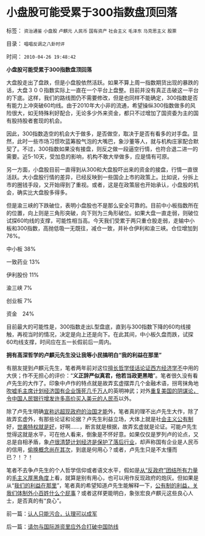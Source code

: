 # 小盘股可能受累于300指数盘顶回落

标签： `资治通鉴` `小盘股` `卢麒元` `人民币` `国有资产` `社会主义` `毛泽东` `马克思主义` `股票` 

目录： `唱唱反调之八卦时评`

时间： `2010-04-26 19:48:42`

**小盘股可能受累于300指数盘顶回落**

大盘股走出了盘跌，但是小盘股依然活跃。如果不算上周一指数期货出现的暴跌的话，大盘３００指数实际上一直在一个平台上盘整。目前并没有真正击破这一平台的下底。这样，我们的路线图仍不需要修改，但是也同样不能确定，300指数是否有能力上冲突破60均线。由于2010年大小非的流通，希望操纵300指数做多的风险很大，如无特殊利好配合，无论多少外来资金，都只不过增加了国资委为主的国有股持股者套现的机会。

因此，300指数造空的机会大于做多，是否做空，取决于是否有看多的对手盘。显然，此时一些市场习惯吹蓝筹股气泡的大嘴巴，象沙董等人，就与机构庄家配合默契了。不过，300指数如果没有接盘，则反之做一段逼空行情，也符合退二进一的需要。近5-10天，受加息的影响，机构不敢大举做多，应是情有可原。

另一方面，小盘股目前一直得到从300和大盘股吓出来的资金的接盘，行情一直很活跃。大小盘股行情的差异，已经反映到一些国企上市的政策上。比如说，分拆上市的圈钱手段，又开始得到了重视。或者，这是在政策层也开始承认，小盘股的机会，确实比大盘股多得多。

但是渝三峡的下跌破位，表明小盘股也不是那么安全可靠的。目前中小板指数所在的位置，向上则是三角形突破，向下则为三角形破位。如果大盘一直走弱，则破位试探60均线的支撑，可能性相当高。今天我们受累于两只重仓股走弱，走输中小板和300指数，高抛低吸一无既往，减仓一致，并补仓伊利和渝三峡。仓位增加到76%。

中小板 38%

一致药业 13%

伊利股份 11%

渝三峡 7%

创业板 7%

资金　24%

目前最大的可能性是，300指数走出L型盘底，直到与300指数下降的60均线接触，再视当时的情况，决定是向上还是向下。在此其间，中小板久盘而跌，试探60均线支撑，时间应在五一长假前后一周内。

**拥有高深哲学的卢麒元先生没让我等小民搞明白“我的利益在那里”**

有朋友提到卢麒元先生，笔者两年前对这位[擅长哲学怪话论证西方经济学不](../../../2010/3/13/科学作为哲学使用就不再是科学.md)中用的大侠；作不无担心的评价：“**义正辞严似真君，他若当政更黑暗**”。笔者很久没有看卢先生的大作了。印象中卢作的特点就是故弄玄虚摆弄几个金融术语，拐弯抹角地[吹嘘毛主席计划经济国有企业饿死几千万人](../../../2009/8/4/城乡人口比例边际达成人道主义灾难的三个充分条件.md)的英明神武；对外[重复美国的阴谋论，令中国人民银行增发许多高价买入美元的人民币](../../../2010/4/24/人民币低估造成恶性通货膨胀和失业和万亿损失.md)以外。

除了卢先生明确[宣称远超现政府的治国才能](../../../2010/3/3/为什么历史治乱循环总是不息更残暴？.md)外，笔者真的理不出卢先生大作，除了故弄玄虚外，有那些论证和论据？卢先生利益立场，大体上就是社[会主义公有制](../../../2009/9/14/历史蒙太奇的反垄断和社会主义公有制.md)好，[世袭特权就是好](../../../2010/3/2/封建社会的权力世袭.md)，好啊……，断言就是根据，故弄玄虚就是论证。可能卢先生觉得这就是水平，可在他人看来，倒象是不怀好意。如果仅仅是罗列卢的论点，又总是自相矛盾，象[卢很清楚计划经济是保护了落后行业](http://darthvad.blog.sohu.com/132380995.html)，却声称国有企业是人民币的信用，[偷换概念尚在其次](../../../2010/4/26/认人只能污合，认理可以成军.md)，到底是何用心？或者，卢先生只是不太懂而已？！？！

笔者不去争卢先生的个人哲学信仰或者语文水平，假如是[从“反政府”团结所有力量](../../../2010/4/13/反政府，就是反民主！.md)的[毛主义厚黑角度](../../../2009/9/20/争取民主就不要搞毛式厚黑政治.md)上看，就算是别有用心，也可以用作反现政府的炮灰。但如果是从“[我们的利益在那里](http://blog.sina.com.cn/s/blog_5563a64d0100dfvx.html)”，笔者真的希望知道卢先生能解释一下，[公有制的利益，关我们体制外小百姓什么个屁事](../../../2009/8/10/主要矛盾很可能就是体制内外的矛盾.md)？或者这样更能明白，象张宏良卢麒元这些良心人士，是否真的有“良心”。



前一篇：[认人只能污合，认理可以成军](../../../2010/4/26/认人只能污合，认理可以成军.md)

后一篇：[请勿与国际游资里应外合打破中国防线](../../../2010/4/26/请勿与国际游资里应外合打破中国防线.md)